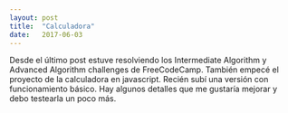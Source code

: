 ```yaml
---
layout: post
title:  "Calculadora"
date:   2017-06-03
---
```

Desde el último post estuve resolviendo los Intermediate Algorithm y Advanced Algorithm challenges de FreeCodeCamp. También empecé el proyecto de la calculadora en javascript. Recién subí una versión con funcionamiento básico. Hay algunos detalles que me gustaría mejorar y debo testearla un poco más.

